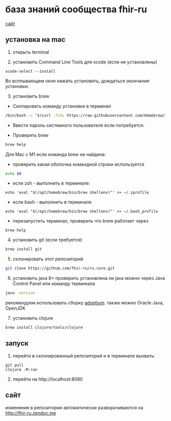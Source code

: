 # база знаний сообщества fhir-ru

[сайт](http://fhir-ru.zendoc.me)

## установка на mac

1. открыть terminal

2. установить Command Line Tools для xcode (если не установлены)
```
xcode-select --install
```
Во всплывающем окне нажать установить, дождаться окончания установки.

3. установить brew

* Скопировать команду установки в терминал

```bash
/bin/bash -c "$(curl -fsSL https://raw.githubusercontent.com/Homebrew/install/HEAD/install.sh)"
```

* Ввести пароль системного пользователя если потребуется.

* Проверить brew
```bash
brew help
```

Для Mac с M1 если команда brew не найдена:

* проверить какая оболочка командной строки используется
```bash
echo $0
```
* если zsh - выполнить в терминале:
```
echo 'eval "$(/opt/homebrew/bin/brew shellenv)"' >> ~/.zprofile
```
* если bash - выполнить в терминале
```
echo 'eval "$(/opt/homebrew/bin/brew shellenv)"' >> ~/.bash_profile
```
* перезапустить терминал, проверить что brew работает через
```
brew help
```

4. установить git (если требуется)
```bash
brew install git
```
5. склонировать этот репозиторий
```bash
git clone https://github.com/fhir-ru/ru.core.git
```
6. установить java 8+
проверить установлена ли java можно через Java Control Panel или команду терминала
```bash
java -version
```
рекомендуем использовать сборку [adoptium](https://adoptium.net). также можно Oracle Java, OpenJDK

7. установить clojure
```bash
brew install clojure/tools/clojure
```

## запуск

1. перейти в склонированный репозиторий и в терминале вызвать:
```
git pull
clojure -M:run
```

2. перейти на http://localhost:8080

## сайт
изменения в репозитории автоматически разворачиваются на http://fhir-ru.zendoc.me
